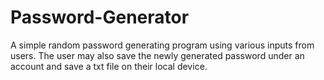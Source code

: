 # Password-Generator
A simple random password generating program using various inputs from users.
The user may also save the newly generated password under an account and save a txt file on their local device.
